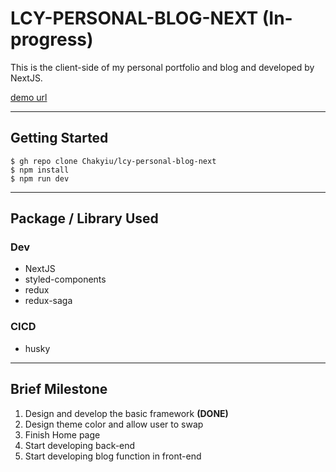 # LCY-PERSONAL-BLOG-NEXT (In-progress)

This is the client-side of my personal portfolio and blog and developed by NextJS.

[demo url](https://lcy-personal-blog-next.vercel.app/en)

---

## Getting Started

```
$ gh repo clone Chakyiu/lcy-personal-blog-next
$ npm install
$ npm run dev
```

---

## Package / Library Used

### Dev

- NextJS
- styled-components
- redux
- redux-saga

### CICD

- husky

---

## Brief Milestone

1. Design and develop the basic framework <strong>(DONE)</strong>
2. Design theme color and allow user to swap
3. Finish Home page
4. Start developing back-end
5. Start developing blog function in front-end
